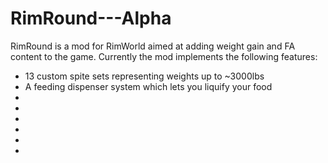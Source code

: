# RimRound---Alpha

RimRound is a mod for RimWorld aimed at adding weight gain and FA content to the game. Currently the mod implements the following features:

<ul>
<li>13 custom spite sets representing weights up to ~3000lbs</li>
<li>A feeding dispenser system which lets you liquify your food</li>
<li></li>
<li></li>
<li></li>
<li></li>
<li></li>
<li></li>
</ul>